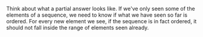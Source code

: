 Think about what a partial answer looks like. If we've only seen some of the elements of a sequence,
we need to know if what we have seen so far is ordered. For every new element we see, if the
sequence is in fact ordered, it should not fall inside the range of elements seen already.
